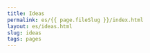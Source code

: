 ```yaml
---
title: Ideas
permalink: es/{{ page.fileSlug }}/index.html
layout: es/ideas.html
slug: ideas
tags: pages
---
```



